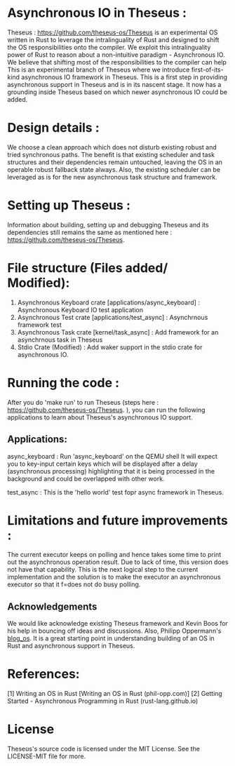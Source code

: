 # Asynchronous IO in Theseus : 

Theseus : https://github.com/theseus-os/Theseus is an experimental OS written in Rust to leverage the intralinguality of Rust and designed to shift the OS responsibilities onto the compiler.
We exploit this intralinguality power of Rust to reason about a non-intuitive paradigm - Asynchronous IO. We believe that shifting most of the responsibilities to the compiler can help 
This is an experimental branch of Theseus where we introduce first-of-its-kind asynchronous IO framework in Theseus.
This is a first step in providing asynchronous support in Theseus and is in its nascent stage. It now has a grounding inside Theseus based on which newer asynchronous IO could be added.

# Design details :
We choose a clean approach which does not disturb existing robust and tried synchronous paths. The benefit is that existing scheduler and task structures and their dependencies remain untouched, leaving the OS in an operable robust fallback state always. Also, the existing scheduler can be leveraged as is for the new asynchronous task structure and framework. 

# Setting up Theseus :

Information about building, setting up and debugging Theseus and its dependencies still remains the same as mentioned here : https://github.com/theseus-os/Theseus.

# File structure (Files added/ Modified): 
1. Asynchronous Keyboard crate [applications/async_keyboard] : Asynchronous Keyboard IO test application
1. Asynchronous Test crate [applications/test_async] : Asynchrnous framework test
1. Asynchronous Task crate [kernel/task_async] : Add framework for an asynchrnous task in Theseus
1. Stdio Crate (Modified) : Add waker support in the stdio crate for asynchronous IO.

# Running the code :
After you do 'make run' to run Theseus (steps here : https://github.com/theseus-os/Theseus. ), you can run the following applications to learn about Theseus's asynchronous 
IO support.

## Applications:
async_keyboard : Run 'async_keyboard' on the QEMU shell
It will expect you to key-input certain keys which will be displayed after a delay (asynchronous processing) highlighting that it is being processed in the background and 
could be overlapped with other work.

test_async : This is the 'hello world' test fopr async framework in Theseus. 

# Limitations and future improvements :
The current executor keeps on polling and hence takes some time to print out the asynchronous operation result. Due to lack of time, this version does not have that capability. This is the next logical step to the current implementation and the solution is to make the executor an asynchronous executor so that it f=does not do busy polling.

## Acknowledgements
We would like acknowledge existing Theseus framework and Kevin Boos for his help in bouncing off ideas and discussions. Also, Philipp Oppermann's [blog_os](https://os.phil-opp.com/). It is a great starting point in understanding building of an OS in Rust and asynchronous support in Theseus.

# References:
[1] Writing an OS in Rust [Writing an OS in Rust (phil-opp.com)]
[2] Getting Started - Asynchronous Programming in Rust (rust-lang.github.io)



# License
Theseus's source code is licensed under the MIT License. See the LICENSE-MIT file for more. 

